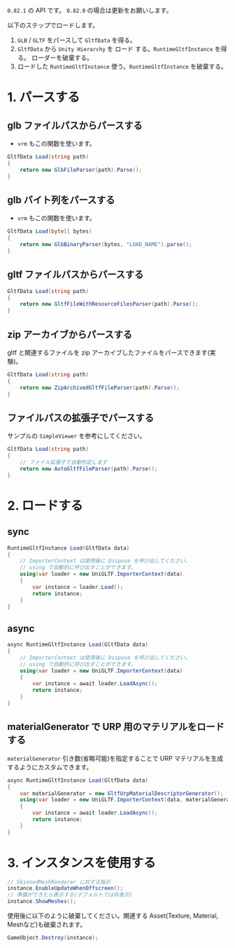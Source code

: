 `0.82.1` の API です。
`0.82.0` の場合は更新をお願いします。

以下のステップでロードします。

1. `GLB` / `GLTF` をパースして `GltfData` を得る。
2. `GltfData` から `Unity Hierarchy` を ロード する。`RuntimeGltfInstance` を得る。 ローダーを破棄する。
3. ロードした `RuntimeGltfInstance` 使う。`RuntimeGltfInstance` を破棄する。

# 1. パースする

## glb ファイルパスからパースする

* `vrm` もこの関数を使います。

```cs
GltfData Load(string path)
{
    return new GlbFileParser(path).Parse();
}
```

## glb バイト列をパースする

* `vrm` もこの関数を使います。

```cs
GltfData Load(byte[] bytes)
{
    return new GlbBinaryParser(bytes, "LOAD_NAME").parse();
}
```

## gltf ファイルパスからパースする

```cs
GltfData Load(string path)
{
    return new GltfFileWithResourceFilesParser(path).Parse();
}
```

## zip アーカイブからパースする

gltf と関連するファイルを zip アーカイブしたファイルをパースできます(実験)。

```cs
GltfData Load(string path)
{
    return new ZipArchivedGltfFileParser(path).Parse();
}
```

## ファイルパスの拡張子でパースする

サンプルの `SimpleViewer` を参考にしてください。

```cs
GltfData Load(string path)
{
    // ファイル拡張子で自動判定します
    return new AutoGltfFileParser(path).Parse();
}
```

# 2. ロードする

## sync

```cs
RuntimeGltfInstance Load(GltfData data)
{
    // ImporterContext は使用後に Dispose を呼び出してください。
    // using で自動的に呼び出すことができます。
    using(var loader = new UniGLTF.ImporterContext(data)
    {
        var instance = loader.Load();
        return instance;
    }
}
```

## async

```cs
async RuntimeGltfInstance Load(GltfData data)
{
    // ImporterContext は使用後に Dispose を呼び出してください。
    // using で自動的に呼び出すことができます。
    using(var loader = new UniGLTF.ImporterContext(data)
    {
        var instance = await loader.LoadAsync();
        return instance;
    }
}
```

## materialGenerator で URP 用のマテリアルをロードする

`materialGenerator` 引き数(省略可能)を指定することで URP マテリアルを生成するようにカスタムできます。

```cs
async RuntimeGltfInstance Load(GltfData data)
{
    var materialGenerator = new GltfUrpMaterialDescriptorGenerator();
    using(var loader = new UniGLTF.ImporterContext(data, materialGenerator: materialGenerator)
    {
        var instance = await loader.LoadAsync();
        return instance;
    }
}
```

# 3. インスタンスを使用する

```cs
// SkinnedMeshRenderer に対する指示
instance.EnableUpdateWhenOffscreen();
// 準備ができたら表示する(デフォルトでは非表示)
instance.ShowMeshes();
```

使用後に以下のように破棄してください。関連する Asset(Texture, Material, Meshなど)も破棄されます。
```cs
GameObject.Destroy(instance);
```
